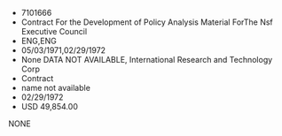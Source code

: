 * 7101666
* Contract For the Development of Policy Analysis Material ForThe Nsf Executive Council
* ENG,ENG
* 05/03/1971,02/29/1972
* None   DATA NOT AVAILABLE, International Research and Technology Corp
* Contract
*   name not available
* 02/29/1972
* USD 49,854.00

NONE
